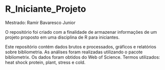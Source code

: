 # R_Iniciante_Projeto

Mestrado: Ramir Bavaresco Junior

O repositório foi criado com a finalidade de armazenar informações de um projeto proposto em uma disciplina de R para iniciantes. 

Este repositório contém dados brutos e processados, gráficos e relatórios sobre bibliometria.
As análises foram realizadas utilizando o pacote bibliometrix. Os dados foram obtidos do Web of Science. 
Termos utilizados: heat shock protein, plant, stress e cold.
